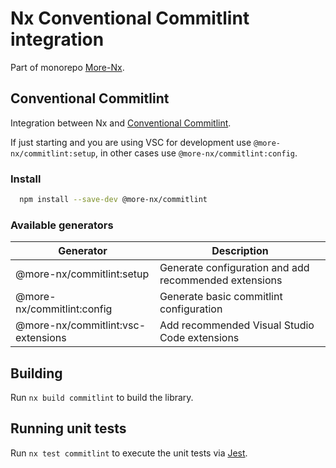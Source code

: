 # Nx Conventional Commitlint integration

Part of monorepo [More-Nx](https://github.com/ksojat/more-nx).

## Conventional Commitlint

Integration between Nx and [Conventional Commitlint](https://commitlint.js.org/#/).

If just starting and you are using VSC for development use `@more-nx/commitlint:setup`, in other cases use `@more-nx/commitlint:config`.

### Install

```sh
  npm install --save-dev @more-nx/commitlint
```

### Available generators

| Generator | Description |
|-----------|-------------|
| @more-nx/commitlint:setup | Generate configuration and add recommended extensions |
| @more-nx/commitlint:config | Generate basic commitlint configuration |
| @more-nx/commitlint:vsc-extensions | Add recommended Visual Studio Code extensions |

## Building

Run `nx build commitlint` to build the library.

## Running unit tests

Run `nx test commitlint` to execute the unit tests via [Jest](https://jestjs.io).
